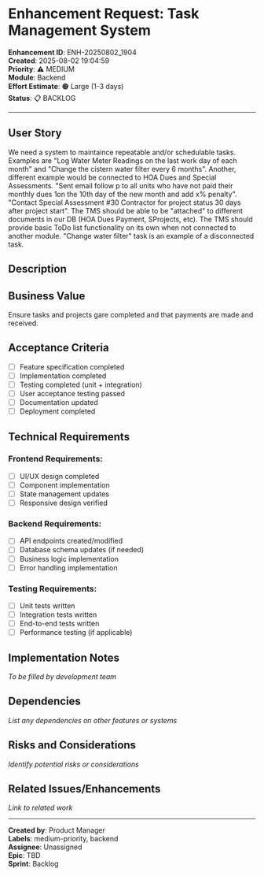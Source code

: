 # Enhancement Request: Task Management System

**Enhancement ID**: ENH-20250802_1904  
**Created**: 2025-08-02 19:04:59  
**Priority**: ⚠️ MEDIUM  
**Module**: Backend  
**Effort Estimate**: 🟠 Large (1-3 days)  
**Status**: 📋 BACKLOG  

---

## User Story

We need a system to maintaince repeatable and/or schedulable tasks.  Examples are "Log Water Meter Readings on the last work day of each month" and "Change the cistern water filter every 6 months".  Another, different example would be connected to HOA Dues and Special Assessments.  "Sent email follow p to all units who have not paid their monthly dues 1on the 10th day of the new month and add x% penalty".  "Contact Special Assessment #30 Contractor for project status 30 days after project start".  The TMS should be able to be "attached" to different documents in our DB (HOA Dues Payment, SProjects, etc).  The TMS should provide basic ToDo list functionality on its own when not connected to another module.  "Change water filter" task is an example of a disconnected task.

## Description



## Business Value

Ensure tasks and projects gare completed and that payments are made and received.

## Acceptance Criteria

- [ ] Feature specification completed
- [ ] Implementation completed
- [ ] Testing completed (unit + integration)
- [ ] User acceptance testing passed
- [ ] Documentation updated
- [ ] Deployment completed

## Technical Requirements

### Frontend Requirements:
- [ ] UI/UX design completed
- [ ] Component implementation
- [ ] State management updates
- [ ] Responsive design verified

### Backend Requirements:
- [ ] API endpoints created/modified
- [ ] Database schema updates (if needed)
- [ ] Business logic implementation
- [ ] Error handling implementation

### Testing Requirements:
- [ ] Unit tests written
- [ ] Integration tests written
- [ ] End-to-end tests written
- [ ] Performance testing (if applicable)

## Implementation Notes

*To be filled by development team*

## Dependencies

*List any dependencies on other features or systems*

## Risks and Considerations

*Identify potential risks or considerations*

## Related Issues/Enhancements

*Link to related work*

---

**Created by**: Product Manager  
**Labels**: medium-priority, backend  
**Assignee**: Unassigned  
**Epic**: TBD  
**Sprint**: Backlog
